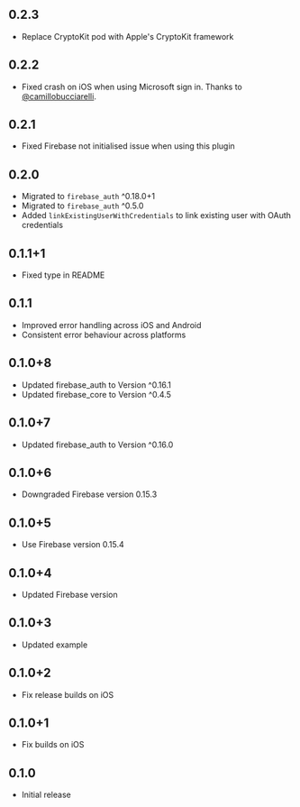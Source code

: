 ## 0.2.3

* Replace CryptoKit pod with Apple's CryptoKit framework

## 0.2.2

* Fixed crash on iOS when using Microsoft sign in. Thanks
  to [@camillobucciarelli](https://github.com/camillobucciarelli).

## 0.2.1

* Fixed Firebase not initialised issue when using this plugin

## 0.2.0

* Migrated to `firebase_auth` ^0.18.0+1
* Migrated to `firebase_auth` ^0.5.0
* Added `linkExistingUserWithCredentials` to link existing user with OAuth credentials

## 0.1.1+1
* Fixed type in README

## 0.1.1
* Improved error handling across iOS and Android
* Consistent error behaviour across platforms

## 0.1.0+8
* Updated firebase_auth to Version ^0.16.1
* Updated firebase_core to Version ^0.4.5

## 0.1.0+7
* Updated firebase_auth to Version ^0.16.0

## 0.1.0+6
* Downgraded Firebase version 0.15.3

## 0.1.0+5
* Use Firebase version 0.15.4

## 0.1.0+4
* Updated Firebase version

## 0.1.0+3
* Updated example

## 0.1.0+2
* Fix release builds on iOS

## 0.1.0+1
* Fix builds on iOS

## 0.1.0
* Initial release
